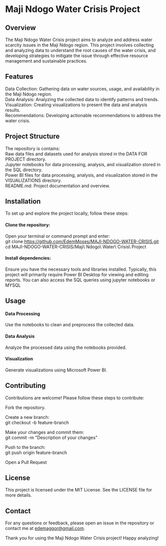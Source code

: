 # Maji Ndogo Water Crisis Project
## Overview
The Maji Ndogo Water Crisis project aims to analyze and address water scarcity issues in the Maji Ndogo region. This project involves collecting and analyzing data to understand the root causes of the water crisis, and developing strategies to mitigate the issue through effective resource management and sustainable practices.

## Features
Data Collection: Gathering data on water sources, usage, and availability in the Maji Ndogo region.  
Data Analysis: Analyzing the collected data to identify patterns and trends.  
Visualization: Creating visualizations to present the data and analysis results.  
Recommendations: Developing actionable recommendations to address the water crisis.  

## Project Structure
The repository is contains:  
Raw data files and datasets used for analysis stored in the DATA FOR PROJECT directory.  
Jupyter notebooks for data processing, analysis, and visualization stored in the SQL directory.  
Power BI files for data processing, analysis, and visualization stored in the VISUALIZATIONS directory.  
README.md: Project documentation and overview.  

## Installation
To set up and explore the project locally, follow these steps:

#### Clone the repository:
Open your terminal or command prompt and enter:  
git clone https://github.com/EdemMoses/MAJI-NDOGO-WATER-CRISIS.git  
cd MAJI-NDOGO-WATER-CRISIS/Maji\ Ndogo\ Water\ Crisis\ Project  

#### Install dependencies:
Ensure you have the necessary tools and libraries installed. Typically, this project will primarily require Power BI Desktop for viewing and editing reports. You can also access the SQL queries using jupyter notebooks or MYSQL

## Usage
#### Data Processing
Use the notebooks to clean and preprocess the collected data.

#### Data Analysis
Analyze the processed data using the notebooks provided. 

#### Visualization
Generate visualizations using Microsoft Power BI.

## Contributing
Contributions are welcome! Please follow these steps to contribute:

Fork the repository.  

Create a new branch:  
git checkout -b feature-branch  

Make your changes and commit them:  
git commit -m "Description of your changes"  

Push to the branch:  
git push origin feature-branch  

Open a Pull Request

## License
This project is licensed under the MIT License. See the LICENSE file for more details.

## Contact
For any questions or feedback, please open an issue in the repository or contact me at edemaggor@gmail.com.  

Thank you for using the Maji Ndogo Water Crisis project! Happy analyzing!
